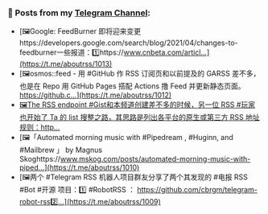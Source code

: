 ### 📰 Posts from my [Telegram Channel](https://t.me/s/aboutrss):
<!-- BLOG-POST-LIST:START -->
- [🖼Google: FeedBurner 即将迎来变更https://developers.google.com/search/blog/2021/04/changes-to-feedburner一些报道：1️⃣https://www.cnbeta.com/articl...](https://t.me/aboutrss/1013)
- [🖼osmos::feed - 用 #GitHub 作 RSS 订阅页和以前提及的 GARSS 差不多，也是在 Repo 用 GitHub Pages 搭配 Actions 撸 Feed 并更新静态页面。https://github.c...](https://t.me/aboutrss/1012)
- [🖼The RSS endpoint #Gist和本频道创建差不多的时候，另一位 RSS #玩家 也开始了 Ta 的 list 搜整之路，其思路是列出各平台的原生或第三方 RSS 地址规则：http...](https://t.me/aboutrss/1011)
- [🖼「Automated morning music with #Pipedream , #Huginn, and #Mailbrew 」 by Magnus Skoghttps://www.mskog.com/posts/automated-morning-music-with-piped...](https://t.me/aboutrss/1010)
- [🖼两个 #Telegram RSS 机器人项目群友分享了两个其发现的 #电报 RSS #Bot #开源 项目：1️⃣ #RobotRSS ： https://github.com/cbrgm/telegram-robot-rss2️⃣...](https://t.me/aboutrss/1009)
<!-- BLOG-POST-LIST:END -->

<!--
**AboutRSS/AboutRSS** is a ✨ _special_ ✨ repository because its `README.md` (this file) appears on your GitHub profile.

Here are some ideas to get you started:

- 🔭 I’m currently working on ...
- 🌱 I’m currently learning ...
- 👯 I’m looking to collaborate on ...
- 🤔 I’m looking for help with ...
- 💬 Ask me about ...
- 📫 How to reach me: ...
- 😄 Pronouns: ...
- ⚡ Fun fact: ...
-->
